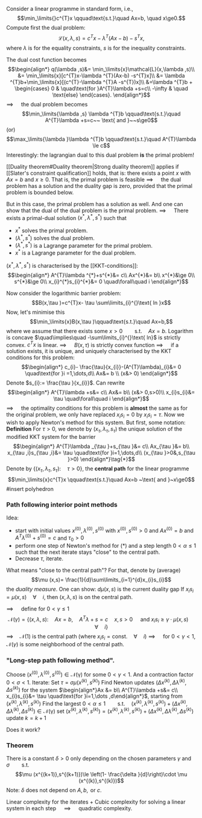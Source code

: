 Consider a linear programme in standard form, i.e.,
$$\min_\limits{}c^{T}x \qquad\text{s.t.}\quad Ax=b, \quad x\ge0.$$
Compute first the dual problem:
$$\mathcal{L}(x,\lambda ,s)= c^{T}x-\lambda ^{T}(Ax-b) -s^{T}x,$$
where $\lambda$ is for the equality constraints, $s$ is for the inequality constraints.

The dual cost function becomes
$$\begin{align*}
q(\lambda ,s)&= \min_\limits{x}\mathcal{L}(x,\lambda ,s)\\
&= \min_\limits{x}[c^{T}x-\lambda ^{T}(Ax-b) -s^{T}x]\\
&= \lambda ^{T}b+\min_\limits{x}[(c^{T}-\lambda ^{T}A -s^{T})x]\\
&=\lambda ^{T}b + \begin{cases}
0 & \quad\text{for }A^{T}\lambda +s=c\\
-\infty & \quad \text{else}
\end{cases}.
\end{align*}$$
$\implies\quad$ the dual problem becomes
$$\min_\limits{\lambda ,s} \lambda ^{T}b \qquad\text{s.t.}\quad A^{T}\lambda +s=c~~ \text{ and }~~s\ge0$$
	(or) 
$$\max_\limits{\lambda }\lambda ^{T}b \qquad\text{s.t.}\quad A^{T}\lambda \le c$$
	Interestingly: the lagrangian dual to this dual problem **is** the primal problem!

[[Duality theorem#Duality theorem|Strong duality theorem]] applies if [[Slater's constraint qualification]] holds, that is:
there exists a point $x$ with $Ax=b$ and $x\ge0$.
	That is, the primal problem is feasible
$\implies\quad$ the dual problem has a solution and the duality gap is zero, provided that the primal problem is bounded below.

But in this case, the primal problem has a solution as well. 
And one can show that the dual of the dual problem is the primal problem.
$\implies\quad$ There exists a primal-dual solution $(x^{*},\lambda ^{*},s^{*})$ such that
* $x^{*}$ solves the primal problem.
* $(\lambda ^{*},s^{*})$ solves the dual problem.
* $(\lambda ^{*},s^{*})$ is a Lagrange parameter for the primal problem.
* $x^{*}$ is a Lagrange parameter for the dual problem.

$(x^{*},\lambda ^{*},s^{*})$ is characterised by the [[KKT-conditions]]:
$$\begin{align*}
A^{T}\lambda ^{*}+s^{*}&= c\\
Ax^{*}&= b\\
x^{*}&\ge 0\\
s^{*}&\ge 0\\
x_{i}^{*}s_{i}^{*}&= 0 \quad\forall\quad i
\end{align*}$$

Now consider the logarithmic barrier problem:
$$B(x,\tau )=c^{T}x- \tau \sum\limits_{i}^{}\text{ ln }x$$
Now, let's minimise this
$$\min_\limits{x}B(x,\tau )\qquad\text{s.t.}\quad Ax=b,$$
where we assume that there exists some $x>0\qquad\text{s.t.}\quad Ax=b$.
Logarithm is concave $\quad\implies\quad -\sum\limits_{i}^{}\text{ ln}$ is strictly convex. $c^{T}x$ is linear.
$\implies\quad$ $B(x, \tau )$ is strictly convex function
$\implies\quad$ if a solution exists, it is unique, and uniquely characterised by the KKT conditions for this problem:
$$\begin{align*}
c_{i}- \frac{\tau}{x_{i}}-(A^{T}\lambda)_{i}&= 0 \quad\text{for }i =1,\dots,d\\
Ax&= b  \\
(x&> 0)
\end{align*}$$
Denote $s_{i}:= \frac{\tau }{x_{i}}$. Can rewrite
$$\begin{align*}
A^{T}\lambda +s&= c\\
Ax&= b\\
(x&> 0,s>0)\\
x_{i}s_{i}&= \tau \quad\forall\quad i
\end{align*}$$
$\implies\quad$ the optimality conditions for this problem is **almost** the same as for the original problem, we only have replaced $x_{i}s_{i}=0$ by $x_{i}s_{i}=\tau$.
Now we wish to apply Newton's method for this system. 
But first, some notation:
**Definition**
For $\tau >0$, we denote by $(x_{\tau },\lambda _{\tau },s_{\tau })$ the unique solution of the modified KKT system for the barrier
$$\begin{align*}
A^{T}\lambda _{\tau }+s_{\tau }&= c\\
Ax_{\tau }&= b\\
x_{\tau ,i}s_{\tau ,i}&= \tau \quad\text{for }i=1,\dots,d\\
(x_{\tau }>0&,s_{\tau }>0)
\end{align*}\tag{*}$$
Denote by $\{(x_{\tau },\lambda _{\tau },s_{\tau }):\quad \tau >0 \}$, the **central path** for the linear programme
$$\min_\limits{x}c^{T}x \qquad\text{s.t.}\quad Ax=b ~\text{ and }~x\ge0$$
#insert polyhedron

### Path following interior point methods
Idea:
* start with initial values $x^{(0)},\lambda ^{(0)},s^{(0)}$ with  $x^{(0)},s^{(0)}>0$
  and $Ax^{(0)}=b$
  and $A^{T}\lambda ^{(0)}+s^{(0)}=c$
  and $\tau _{0}>0$
* perform one step of Newton's method for $(*)$ and a step length $0<\alpha \le 1$ such that the next iterate stays "close" to the central path.
* Decrease $\tau$, iterate.

What means "close to the central path"?
	For that, denote by (average)
	$$\mu (x,s)= \frac{1}{d}\sum\limits_{i=1}^{d}x_{i}s_{i}$$
	the *duality measure*. 
		One can show: $d \mu (x,s)$ is the current duality gap
	If $x_{i}s_{i}=\mu (x,s)\quad\forall\quad i$, then $(x,\lambda ,s)$ is on the central path.

$\implies\quad$ define for $0<\gamma \le1$
$$\mathcal{N}(\gamma )=\{(x,\lambda ,s):\quad Ax=b, \quad A^{T}\lambda +s=c \quad x,s>0 \quad \text{ and }x_{i}s_{i}\ge \gamma \cdot \mu (x,s)\quad\forall\quad i\}$$
$\implies\quad \mathcal{N}(1)$ is the central path (where $x_{i}s_{i}=\text{const.} \quad\forall\quad i$)
$\implies\quad$ for $0<\gamma <1$, $\mathcal{N}(\gamma )$ is some neighborhood of the central path.

### "Long-step path following method".
Choose $(x^{(0)},\lambda ^{(0)},s^{(0)})\in \mathcal{N(\gamma )}$ for some $0<\gamma <1$.
And a contraction factor $0<\sigma <1$.
Iterate:
	Set $\tau =\sigma \mu (x^{(k)},s^{(k)})$ 
	Find Newton updates $(\Delta x^{(k)},\Delta \lambda ^{(k)},\Delta s^{(k)})$ for the system
	$\begin{align*}Ax &= b\\ A^{T}\lambda +s&= c\\ x_{i}s_{i}&= \tau \quad\text{for }i=1,\dots ,d\end{align*}$,
	starting from $(x^{(k)},\lambda ^{(k)},s^{(k)})$
	Find the largest $0<\alpha \le1 \qquad\text{s.t.}\quad (x^{(k)},\lambda ^{(k)},s^{(k)})+(\Delta x^{(k)},\Delta \lambda ^{(k)},\Delta s^{(k)})\in \mathcal{N(\gamma )}$
		 set $(x^{(k)},\lambda ^{(k)},s^{(k)})=(x^{(k)},\lambda ^{(k)},s^{(k)})+(\Delta x^{(k)},\Delta \lambda ^{(k)},\Delta s^{(k)})$
		 update $k=k+1$

Does it work?
### Theorem
There is a constant $\delta >0$ only depending on the chosen parameters $\gamma$ and $\sigma \qquad\text{s.t.}\quad$
$$\mu (x^{(k+1)},s^{(k+1)})\le \left(1- \frac{\delta }{d}\right)\cdot \mu (x^{(k)},s^{(k)})$$
Note:
	$\delta$ does not depend on $A,b,\text{ or }c$.

Linear complexity for the iterates + Cubic complexity for solving a linear system in each step $\quad\implies\quad$ quadratic complexity.